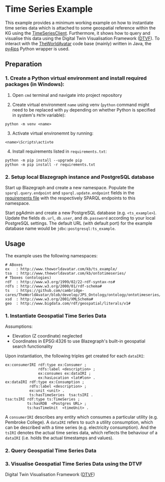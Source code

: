 # Time Series Example

This example provides a minimum working example on how to instantiate time series data which is attached to some geospatial reference within the KG using the [TimeSeriesClient]. Furthermore, it shows how to query and visualise this data using the Digital Twin Visualisation Framework ([DTVF]). To interact with the [TheWorldAvatar] code base (mainly) written in Java, the [py4jps] Python wrapper is used.

## Preparation
### 1. Create a Python virtual environment and install required packages (in Windows):

1) Open `cmd` terminal and navigate into project repository

2) Create virtual environment `name` using venv (`python` command might need to be replaced with `py` depending on whether Python is specified in system's `PATH` variable):
```
python -m venv <name>
```

3) Activate virtual environemnt by running:
```
<name>\Scripts\activte
```

4) Install requirements listed in `requirements.txt`:
```
python -m pip install --upgrade pip
python -m pip install -r requirements.txt
```

### 2. Setup local Blazegraph instance and PostgreSQL database 

Start up Blazegraph and create a new namespace. Populate the `sparql.query.endpoint` and `sparql.update.endpoint` fields in the [requirements file] with the respectively SPARQL endpoints to this namespace.

Start pgAdmin and create a new PostgreSQL database (e.g. `<ts_example>`). Update the fields `db.url`, `db.user`, and `db.password` according to your local PostgreSQL settings. The default URL (with default port) for the example database name would be `jdbc:postgresql:ts_example`. 

## Usage

The example uses the following namespaces:
```
# ABoxes
ex   : http://www.theworldavatar.com/kb/ts_example/
tsa  : http://www.theworldavatar.com/kb/ontotimeseries/
# Tboxes (ontologies)
rdf  : http://www.w3.org/1999/02/22-rdf-syntax-ns#
rdfs : http://www.w3.org/2000/01/rdf-schema#
ts   : https://github.com/cambridge-cares/TheWorldAvatar/blob/develop/JPS_Ontology/ontology/ontotimeseries/OntoTimeSeries.owl#
xsd  : http://www.w3.org/2001/XMLSchema#
geo  : http://www.bigdata.com/rdf/geospatial/literals/v1#
```

### 1. Instantiate Geospatial Time Series Data

Assumptions:
- Elevation (Z coordinate) neglected
- Coordinates in EPSG:4326 to use Blazegraph's built-in geospatial search functionality

Upon instantiation, the following triples get created for each `dataIRI`:
```
ex:consumerIRI rdf:type ex:Consumer ;
               rdfs:label <description> ; 
               ex:consumes ex:dataIRI ; 
               ex:hasLocation <lat#lon> .
ex:dataIRI rdf:type ex:Consumption ;
           rdfs:label <description> ;
           ex:unit <unit> .
           ts:hasTimeSeries  tsa:tsIRI .
tsa:tsIRI rdf:type ts:TimeSeries ;  
          ts:hasRDB  <Postgres URL> ;
          ts:hasTimeUnit  <timeUnit> .
```
A `consumerIRI` describes any entity which consumes a particular utility (e.g. Pembroke College). A `dataIRI` refers to such a utility consumption, which can be described with a time series (e.g. electricity consumption). And the `tsIRI` denotes the actual time series data, which reflects the behaviour of a `dataIRI` (i.e. holds the actual timestamps and values).

### 2. Query Geospatial Time Series Data


### 3. Visualise Geospatial Time Series Data using the DTVF

Digital Twin Visualisation Framework ([DTVF])





[TheWorldAvatar]: https://github.com/cambridge-cares/TheWorldAvatar
[DTVF]: https://github.com/cambridge-cares/TheWorldAvatar/wiki/Digital-Twin-Visualisations
[TimeSeriesClient]: https://github.com/cambridge-cares/TheWorldAvatar/tree/develop/JPS_BASE_LIB/src/main/java/uk/ac/cam/cares/jps/base/timeseries
[py4jps]: https://github.com/cambridge-cares/TheWorldAvatar/tree/develop/JPS_BASE_LIB/python_wrapper
[requirements file]: resources/ts_example.properties